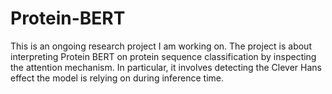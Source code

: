 # Protein-BERT

This is an ongoing research project I am working on. The project is about interpreting Protein BERT on protein sequence classification by inspecting the attention mechanism. In particular, it involves detecting the Clever Hans effect the model is relying on during inference time.

